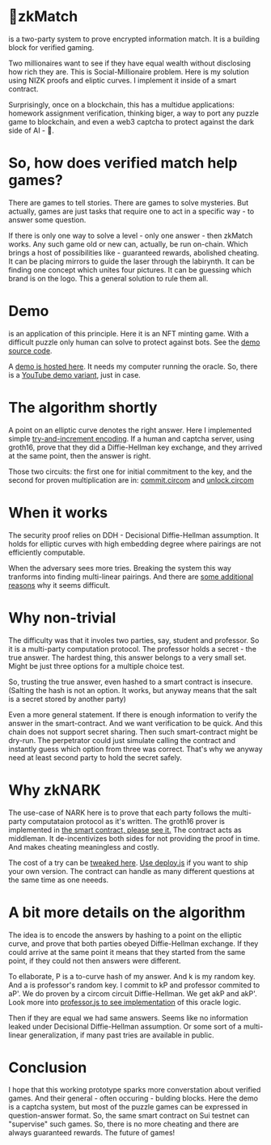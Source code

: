 # 👥zkMatch 
is a two-party system to prove encrypted information match. It is a building block for verified gaming.

Two millionaires want to see if they have equal wealth without disclosing how rich they are. This is Social-Millionaire problem.
Here is my solution using NIZK proofs and eliptic curves. I implement it inside of a smart contract.

Surprisingly, once on a blockchain, this has a multidue applications: homework assignment verification, thinking biger, a way to port any puzzle game to blockchain, and even a web3 captcha to protect against the dark side of AI - 🦾.

# So, how does verified match help games?

There are games to tell stories. There are games to solve mysteries. But actually, games are just tasks that require one to act in a specific way - to answer some question. 

If there is only one way to solve a level - only one answer - then zkMatch works. 
Any such game old or new can, actually, be run on-chain. Which brings a host of possibilities like - guaranteed rewards, abolished cheating. It can be placing mirrors to guide the laser through the labirynth. It can be finding one concept which unites four pictures. It can be guessing which brand is on the logo. This a general solution to rule them all.

# Demo
is an application of this principle. Here it is an NFT minting game. With a difficult puzzle only human can solve to protect against bots. See the [demo source code](https://github.com/arty-arty/zkMatch/blob/ed4e3aae599be228f97c38fc7d95cc75f4114a47/my-mint/src/App.jsx#L219).

A [demo is hosted here](https://cheerful-cheesecake-30269e.netlify.app/). It needs my computer running the oracle. So, there is a [YouTube demo variant](https://youtu.be/PdydslqjhMo), just in case.

# The algorithm shortly

A point on an elliptic curve denotes the right answer. Here I implemented simple [try-and-increment encoding](https://github.com/arty-arty/zkMatch/blob/master/boneh-encode/hash_to_curve.js). If a human and captcha server, using groth16, prove
that they did a Diffie-Hellman key exchange, and they arrived at the same point, then the answer is right. 

Those two circuits: the first one for initial commitment to the key, and the second for proven multiplication are
in: [commit.circom](https://github.com/arty-arty/zkMatch/blob/master/commit.circom) and [unlock.circom](https://github.com/arty-arty/zkMatch/blob/master/unlock.circom)

# When it works 

The security proof relies on DDH - Decisional Diffie-Hellman assumption. It holds for elliptic curves with high embedding degree where pairings are not efficiently computable. 

When the adversary sees more tries. Breaking the system this way tranforms into finding multi-linear pairings. And there are [some additional reasons](https://crypto.stanford.edu/~dabo/papers/mlinear.pdf) why it seems difficult.  

# Why non-trivial

The difficulty was that it involes two parties, say, student and professor. So it is a multi-party computation protocol. The professor holds a secret - the true answer. The hardest thing, this answer belongs to a very small set. Might be just three options for a multiple choice test.

So, trusting the true answer, even hashed to a smart contract is insecure. (Salting the hash is not an option.
It works, but anyway means that the salt is a secret stored by another party) 

Even a more general statement. If there is enough information to verify the answer in the smart-contract. And we want verification to be quick. And this chain does not support secret sharing. Then such smart-contract might be dry-run. The perpetrator could just simulate calling the contract and instantly guess which option from three was correct. That's why we anyway need at least second party to hold the secret safely.

# Why zkNARK

The use-case of NARK here is to prove that each party follows the multi-party computataion protocol as it's written. The groth16 prover is implemented in [the smart contract, please see it.](https://github.com/arty-arty/zkMatch/blob/master/sui-verifier/sources/dev_verifier.move) The contract acts as middleman. It de-incentivizes both sides for not providing the proof in time. And makes cheating meaningless and costly.

The cost of a try can be [tweaked here](https://github.com/arty-arty/zkMatch/blob/ed4e3aae599be228f97c38fc7d95cc75f4114a47/sui-verifier/sources/dev_verifier.move#L124). 
[Use deploy.js](https://github.com/arty-arty/zkMatch/blob/master/client-scripts/deploy.js) if you want to ship your own version.
The contract can handle as many different questions at the same time as one neeeds.

# A bit more details on the algorithm

The idea is to encode the answers by hashing to a point on the elliptic curve, and prove that both parties obeyed Diffie-Hellman exchange. 
If they could arrive at the same point it means that they started from the same point, if they could not then answers were different.

To ellaborate, P is a to-curve hash of my answer. And k is my random key. And a is professor's random key. I commit to kP and professor commited to aP'. We do proven by a circom circuit Diffie-Hellman. We get akP and akP'. Look more into [professor.js to see implementation](https://github.com/arty-arty/zkMatch/blob/master/client-scripts/professor.js) of this oracle logic.

Then if they are equal we had same answers. Seems like no information leaked under Decisional Diffie-Hellman assumption. Or some sort of a multi-linear generalization, if many past tries are available in public.

# Conclusion

I hope that this working prototype sparks more converstation about verified games. And their general - often occuring - bulding blocks.
Here the demo is a captcha system, but most of the puzzle games can be expressed in question-answer format. So, the same smart contract on Sui testnet can "supervise" such games.
So, there is no more cheating and there are always guaranteed rewards. The future of games!




